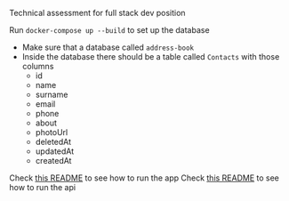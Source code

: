 Technical assessment for full stack dev position

Run `docker-compose up --build` to set up the database 
- Make sure that a database called `address-book`
- Inside the database there should be a table called `Contacts` with those columns 
    - id
    - name 
    - surname 
    - email 
    - phone 
    - about 
    - photoUrl 
    - deletedAt 
    - updatedAt 
    - createdAt 

Check [this README](address-book-app/README.md) to see how to run the app
Check [this README](address-book-api/README.md) to see how to run the api